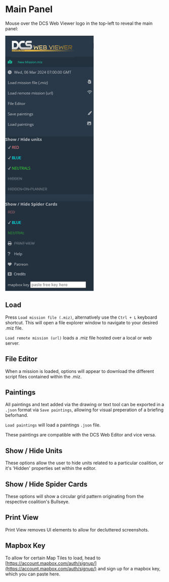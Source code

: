 
# Main Panel

Mouse over the DCS Web Viewer logo in the top-left to reveal the main panel:

![ui-main-panel](./images/ui-main-panel.png)

## Load

Press `Load mission file (.miz)`, alternatively use the `Ctrl + L` keyboard shortcut. This will open a file explorer window to navigate to your desired .miz file.

`Load remote mission (url)` loads a .miz file hosted over a local or web server.

## File Editor

When a mission is loaded, options will appear to download the different script files contained within the .miz.

## Paintings

All paintings and text added via the drawing or text tool can be exported in a `.json` format via `Save paintings`, allowing for visual preperation of a briefing beforhand.

`Load paintings` will load a paintings `.json` file.

These paintings are compatible with the DCS Web Editor and vice versa.

## Show / Hide Units

These options allow the user to hide units related to a particular coalition, or it's 'Hidden' properties set within the editor.

## Show / Hide Spider Cards

These options will show a circular grid pattern originating from the respective coalition's Bullseye.

## Print View

Print View removes UI elements to allow for decluttered screenshots.

## Mapbox Key

To allow for certain Map Tiles to load, head to [https://account.mapbox.com/auth/signup/](https://account.mapbox.com/auth/signup/) and sign up for a mapbox key, which you can paste here.
